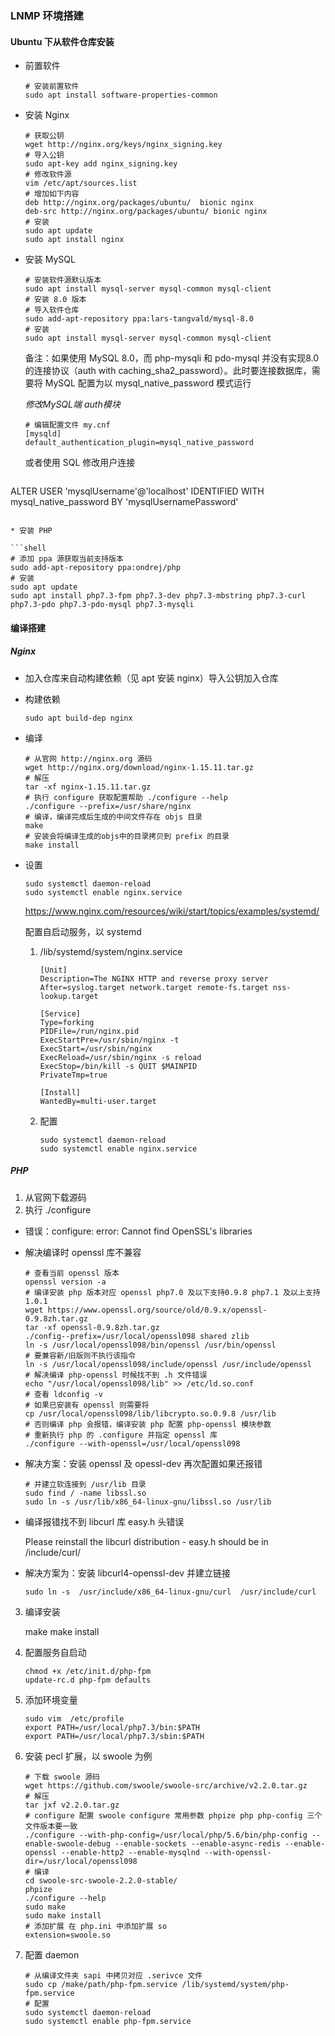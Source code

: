 ### LNMP 环境搭建

#### Ubuntu 下从软件仓库安装 

* 前置软件

  ```shell
  # 安装前置软件
  sudo apt install software-properties-common
  ```

* 安装 Nginx

  ```shell
  # 获取公钥
  wget http://nginx.org/keys/nginx_signing.key
  # 导入公钥
  sudo apt-key add nginx_signing.key
  # 修改软件源
  vim /etc/apt/sources.list
  # 增加如下内容
  deb http://nginx.org/packages/ubuntu/  bionic nginx
  deb-src http://nginx.org/packages/ubuntu/ bionic nginx
  # 安装
  sudo apt update
  sudo apt install nginx
  ```

* 安装 MySQL

  ```shell
  # 安装软件源默认版本
  sudo apt install mysql-server mysql-common mysql-client
  # 安装 8.0 版本
  # 导入软件仓库
  sudo add-apt-repository ppa:lars-tangvald/mysql-8.0
  # 安装
  sudo apt install mysql-server mysql-common mysql-client
  ```

  备注：如果使用 MySQL 8.0，而 php-mysqli 和 pdo-mysql 并没有实现8.0 的连接协议（auth with caching_sha2_password）。此时要连接数据库，需要将 MySQL 配置为以 mysql_native_password 模式运行

  *修改MySQL端 auth模块*

  ```shell
  # 编辑配置文件 my.cnf
  [mysqld]
  default_authentication_plugin=mysql_native_password
  ```
  
  或者使用 SQL 修改用户连接

  ```mysql
ALTER USER 'mysqlUsername'@'localhost' IDENTIFIED WITH mysql_native_password BY 'mysqlUsernamePassword'
  ```
  
* 安装 PHP

  ```shell
  # 添加 ppa 源获取当前支持版本
  sudo add-apt-repository ppa:ondrej/php
  # 安装
  sudo apt update
  sudo apt install php7.3-fpm php7.3-dev php7.3-mbstring php7.3-curl php7.3-pdo php7.3-pdo-mysql php7.3-mysqli
  ```

#### 编译搭建

##### Nginx

* 加入仓库来自动构建依赖（见 apt 安装 nginx）导入公钥加入仓库

* 构建依赖

  ```shell
  sudo apt build-dep nginx
  ```

* 编译

  ```shell
  # 从官网 http://nginx.org 源码
  wget http://nginx.org/download/nginx-1.15.11.tar.gz
  # 解压
  tar -xf nginx-1.15.11.tar.gz
  # 执行 configure 获取配置帮助 ./configure --help
  ./configure --prefix=/usr/share/nginx
  # 编译，编译完成后生成的中间文件存在 objs 目录
  make
  # 安装会将编译生成的objs中的目录拷贝到 prefix 的目录
  make install
  ```

* 设置

  ```shell
  sudo systemctl daemon-reload
  sudo systemctl enable nginx.service
  ```

  <https://www.nginx.com/resources/wiki/start/topics/examples/systemd/>

  配置自启动服务，以 systemd 

  1. /lib/systemd/system/nginx.service

     ```shell
     [Unit]
     Description=The NGINX HTTP and reverse proxy server
     After=syslog.target network.target remote-fs.target nss-lookup.target
     
     [Service]
     Type=forking
     PIDFile=/run/nginx.pid
     ExecStartPre=/usr/sbin/nginx -t
     ExecStart=/usr/sbin/nginx
     ExecReload=/usr/sbin/nginx -s reload
     ExecStop=/bin/kill -s QUIT $MAINPID
     PrivateTmp=true
     
     [Install]
     WantedBy=multi-user.target
     ```

  2. 配置

     ```shell
     sudo systemctl daemon-reload
     sudo systemctl enable nginx.service
     ```

##### PHP

1. 从官网下载源码
2. 执行 ./configure

* 错误：configure: error: Cannot find OpenSSL's libraries

* 解决编译时 openssl 库不兼容

  ```shell
  # 查看当前 openssl 版本
  openssl version -a
  # 编译安装 php 版本对应 openssl php7.0 及以下支持0.9.8 php7.1 及以上支持1.0.1 
  wget https://www.openssl.org/source/old/0.9.x/openssl-0.9.8zh.tar.gz
  tar -xf openssl-0.9.8zh.tar.gz
  ./config--prefix=/usr/local/openssl098 shared zlib
  ln -s /usr/local/openssl098/bin/openssl /usr/bin/openssl
  # 要兼容新/旧版则不执行该指令
  ln -s /usr/local/openssl098/include/openssl /usr/include/openssl
  # 解决编译 php-openssl 时候找不到 .h 文件错误
  echo "/usr/local/openssl098/lib" >> /etc/ld.so.conf
  # 查看 ldconfig -v
  # 如果已安装有 openssl 则需要将 
  cp /usr/local/openssl098/lib/libcrypto.so.0.9.8 /usr/lib
  # 否则编译 php 会报错，编译安装 php 配置 php-openssl 模块参数
  # 重新执行 php 的 .configure 并指定 openssl 库
  ./configure --with-openssl=/usr/local/openssl098
  ```


* 解决方案：安装 openssl 及 opessl-dev 再次配置如果还报错

  ```shell
  # 并建立软连接到 /usr/lib 目录
  sudo find / -name libssl.so 
  sudo ln -s /usr/lib/x86_64-linux-gnu/libssl.so /usr/lib
  ```

* 编译报错找不到 libcurl 库 easy.h 头错误

  Please reinstall the libcurl distribution - easy.h should be in <curl-dir>/include/curl/

* 解决方案为：安装 libcurl4-openssl-dev 并建立链接

  ```shell
  sudo ln -s  /usr/include/x86_64-linux-gnu/curl  /usr/include/curl
  ```

3. 编译安装

   make make install

4. 配置服务自启动

   ```shell
   chmod +x /etc/init.d/php-fpm
   update-rc.d php-fpm defaults
   ```

5. 添加环境变量

   ```shell
   sudo vim  /etc/profile
   export PATH=/usr/local/php7.3/bin:$PATH
   export PATH=/usr/local/php7.3/sbin:$PATH
   ```

6. 安装 pecl 扩展，以 swoole 为例

   ```shell
   # 下载 swoole 源码 
   wget https://github.com/swoole/swoole-src/archive/v2.2.0.tar.gz
   # 解压
   tar jxf v2.2.0.tar.gz
   # configure 配置 swoole configure 常用参数 phpize php php-config 三个文件版本要一致
   ./configure --with-php-config=/usr/local/php/5.6/bin/php-config --enable-swoole-debug --enable-sockets --enable-async-redis --enable-openssl --enable-http2 --enable-mysqlnd --with-openssl-dir=/usr/local/openssl098
   # 编译
   cd swoole-src-swoole-2.2.0-stable/
   phpize
   ./configure --help
   sudo make
   sudo make install
   # 添加扩展 在 php.ini 中添加扩展 so
   extension=swoole.so
   ```

7. 配置 daemon

   ```shell
   # 从编译文件夹 sapi 中拷贝对应 .serivce 文件
   sudo cp /make/path/php-fpm.service /lib/systemd/system/php-fpm.service
   # 配置
   sudo systemctl daemon-reload
   sudo systemctl enable php-fpm.service
   ```